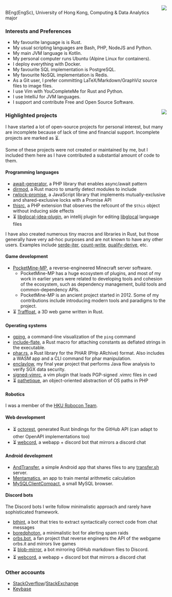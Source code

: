 <img src="https://github-readme-stats.vercel.app/api?username=SOF3&theme=vue&show_icons=true&count_private=true&include_all_commits=true" align="right"/>

BEng(EngSc), University of Hong Kong, Computing &amp; Data Analytics major

### Interests and Preferences
- My favourite language is is Rust.
- My usual scripting languages are Bash, PHP, NodeJS and Python.
- My main JVM language is Kotlin.
- My personal computer runs Ubuntu (Alpine Linux for containers).
- I deploy everything with Docker.
- My favourite SQL implementation is PostgreSQL.
- My favourite NoSQL implementation is Redis.
- As a Git user, I prefer committing LaTeX/Markdown/GraphViz source files to image files.
- I use Vim with YouCompleteMe for Rust and Python.
- I use IntelliJ for JVM languages.
- I support and contribute Free and Open Source Software.

<img src="https://github-contribution-stats.vercel.app/api/?username=SOF3&theme=vue-dark&show_icons=true&count_private=true&include_all_commits=true" align="right"/>

### Highlighted projects
I have started a lot of open-source projects for personal interest,
but many are incomplete because of lack of time and financial support.
Incomplete projects are marked as :hourglass_flowing_sand:.

Some of these projects were not created or maintained by me,
but I included them here as I have contributed a substantial amount of code to them.

#### Programming languages
- [await-generator](https://github.com/SOF3/await-generator), a PHP library that enables async/await pattern
- [dirmod](https://github.com/SOF3/dirmod), a Rust macro to smartly detect modules to include
- [rwlock-promise](https://github.com/SOF#/rwlock-promise), a JavaScript library that implements mutually-exclusive and shared-exclusive locks with a Promise API
- [thisrc](https://github.com/SOF3/php-ext-thisrc), a PHP extension that observes the refcount of the `$this` object without inducing side effects
- :hourglass_flowing_sand: [libglocal-idea-plugin](libglocal-idea-plugin), an intellij plugin for editing [libglocal](https://github.com/SOF3/libglocal) language files

I have also created numerous tiny macros and libraries in Rust,
but those generally have very ad-hoc purposes
and are not known to have any other users.
Examples include [serde-iter](https://github.com/SOF3/serde-iter),
[count-write](https://github.com/SOF3/count-write),
[qualify-derive](https://github.com/SOF3/qualify-derive), etc.

#### Game development
- [PocketMine-MP](https://github.com/pmmp/PocketMine-MP), a reverse-engineered Minecraft server software.
  - PocketMine-MP has a huge ecosystem of plugins, and most of my work in earlier years were related to developing tools and cohesion of the ecosystem,
    such as dependency management, build tools and common-dependency APIs.
  - PocketMine-MP is an ancient project started in 2012. Some of my contributions include introducing modern tools and paradigms to the project.
- :hourglass_flowing_sand: [Traffloat](https://github.com/traffloat/traffloat), a 3D web game written in Rust.

#### Operating systems
- [gping](https://github.com/orf/gping), a command-line visualization of the `ping` command
- [include-flate](https://github.com/SOF3/include-flate), a Rust macro for attaching constants as deflated strings in the executable.
- [phar.rs](https://github.com/SOF3/phar.rs), a Rust library for the PHAR (PHp ARchive) format. Also includes a WASM app and a CLI command for phar manipulation.
- [enclavlow](https://github.com/SOF3/enclavlow), my final year project that performs Java flow analysis to verify SGX data security.
- [signed-vimrc](https://github.com/SOF3/signed-vimrc), a vim plugin that loads PGP-signed .vimrc files in cwd
- :hourglass_flowing_sand: [pathetique](https://github.com/SOF3/pathetique), an object-oriented abstraction of OS paths in PHP

#### Robotics
I was a member of the [HKU Robocon Team](https://github.com/m2robocon).

#### Web development
- :hourglass_flowing_sand: [octorest](https://github.com/SOF3/octorest), generated Rust bindings for the GitHub API (can adapt to other OpenAPI implementations too)
- :hourglass_flowing_sand: [webcord](https://github.com/SOF3/webcord), a webapp + discord bot that mirrors a discord chat

#### Android development
- [AndTransfer](https://github.com/SOF3/AndTransfer), a simple Android app that shares files to any [transfer.sh](https://transfer.sh) server.
- [Mentamatics](https://github.com/SOF3/Mentamatics), an app to train mental arithmetic calculation
- [MySQLClientCompact](https://github.com/SOF3/MySQLClientCompact), a small MySQL browser.

#### Discord bots
The Discord bots I write follow minimalistic approach
and rarely have sophisticated framework.

- [bthint](https://github.com/SOF3/bthint), a bot that tries to extract syntactically correct code from chat messages
- [boredphoton](https://github.com/pmmp/boredphoton), a minimalistic bot for alerting spam raids
- [orbs.bot](https://github.com/SOF3/orbs.bot), a fan project that reverse engineers the API of the webgame orbs.it and mirrors live games
- :hourglass_flowing_sand: [blob-mirror](https://SOF3/blob-mirror), a bot mirroring GitHub markdown files to Discord.
- :hourglass_flowing_sand: [webcord](https://github.com/SOF3/webcord), a webapp + discord bot that mirrors a discord chat

### Other accounts
- [StackOverflow](https://stackoverflow.com/users/3990767/sofe)/[StackExchange](https://stackexchange.com/users/4958971/sofe)
- [Keybase](https://keybase.io/sofe)
